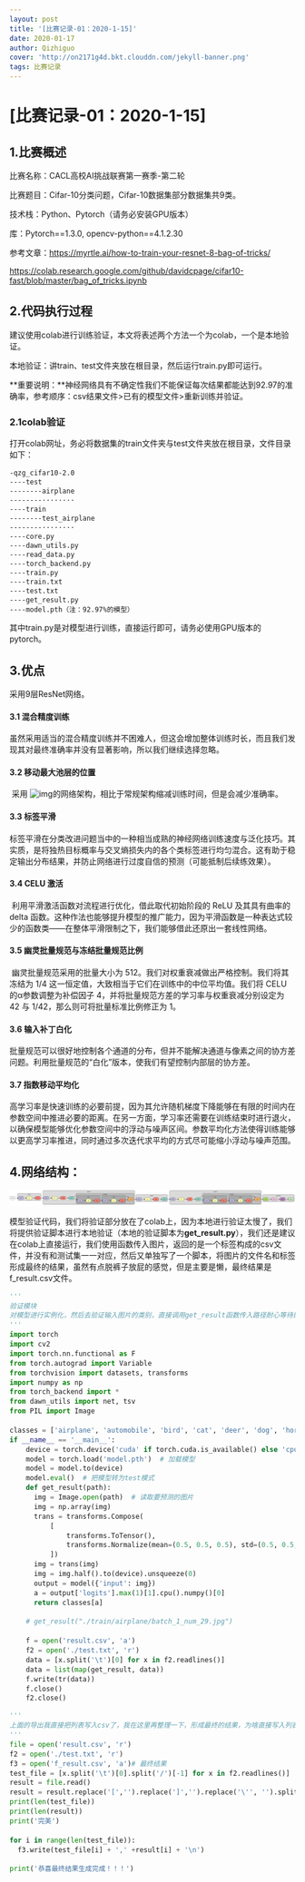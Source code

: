 ```yaml
---
layout: post
title: '[比赛记录-01：2020-1-15]'
date: 2020-01-17
author: Qizhiguo
cover: 'http://on2171g4d.bkt.clouddn.com/jekyll-banner.png'
tags: 比赛记录
---
```

# [比赛记录-01：2020-1-15]

## 1.比赛概述

比赛名称：CACL高校AI挑战联赛第一赛季-第二轮

比赛题目：Cifar-10分类问题，Cifar-10数据集部分数据集共9类。

技术栈：Python、Pytorch（请务必安装GPU版本）

库：Pytorch==1.3.0, opencv-python==4.1.2.30

参考文章：https://myrtle.ai/how-to-train-your-resnet-8-bag-of-tricks/

https://colab.research.google.com/github/davidcpage/cifar10-fast/blob/master/bag_of_tricks.ipynb

 

## 2.代码执行过程

建议使用colab进行训练验证，本文将表述两个方法一个为colab，一个是本地验证。

本地验证：讲train、test文件夹放在根目录，然后运行train.py即可运行。

**重要说明：**神经网络具有不确定性我们不能保证每次结果都能达到92.97的准确率，参考顺序：csv结果文件>已有的模型文件>重新训练并验证。

### 2.1colab验证

打开colab网址，务必将数据集的train文件夹与test文件夹放在根目录，文件目录如下：

```
-qzg_cifar10-2.0
----test
--------airplane
--------········
----train
--------test_airplane
--------········
----core.py
----dawn_utils.py
----read_data.py
----torch_backend.py
----train.py
----train.txt
----test.txt
----get_result.py
----model.pth（注：92.97%的模型）
```

其中train.py是对模型进行训练，直接运行即可，请务必使用GPU版本的pytorch。

##  3.优点

采用9层ResNet网络。

#### 3.1  混合精度训练

​       虽然采用适当的混合精度训练并不困难人，但这会增加整体训练时长，而且我们发现其对最终准确率并没有显著影响，所以我们继续选择忽略。

#### 3.2  移动最大池层的位置

​       采用 ![img](file:///C:/Users/ADMINI~1/AppData/Local/Temp/msohtmlclip1/01/clip_image002.gif)的网络架构，相比于常规架构缩减训练时间，但是会减少准确率。

#### 3.3 标签平滑

​        标签平滑在分类改进问题当中的一种相当成熟的神经网络训练速度与泛化技巧。其实质，是将独热目标概率与交叉熵损失内的各个类标签进行均匀混合。这有助于稳定输出分布结果，并防止网络进行过度自信的预测（可能抵制后续练效果）。

#### 3.4  CELU 激活

​        利用平滑激活函数对流程进行优化，借此取代初始阶段的 ReLU 及其具有曲率的 delta 函数。这种作法也能够提升模型的推广能力，因为平滑函数是一种表达式较少的函数类——在整体平滑限制之下，我们能够借此还原出一套线性网络。

#### 3.5  幽灵批量规范与冻结批量规范比例

​        幽灵批量规范采用的批量大小为 512。我们对权重衰减做出严格控制。我们将其冻结为 1/4 这一恒定值，大致相当于它们在训练中的中位平均值。我们将 CELU 的α参数调整为补偿因子 4，并将批量规范方差的学习率与权重衰减分别设定为 42 与 1/42，那么则可将批量标准比例修正为 1。

#### 3.6  输入补丁白化

​        批量规范可以很好地控制各个通道的分布，但并不能解决通道与像素之间的协方差问题。利用批量规范的“白化”版本，使我们有望控制内部层的协方差。

#### 3.7  指数移动平均化

​       高学习率是快速训练的必要前提，因为其允许随机梯度下降能够在有限的时间内在参数空间中推进必要的距离。在另一方面，学习率还需要在训练结束时进行退火，以确保模型能够优化参数空间中的浮动与噪声区间。参数平均化方法使得训练能够以更高学习率推进，同时通过多次迭代求平均的方式尽可能缩小浮动与噪声范围。

## 4.网络结构：

![SVG](https://github.com/Qzgfather/Qzgfather.github.io/blob/master/assets/img/net.svg)





​        模型验证代码，我们将验证部分放在了colab上，因为本地进行验证太慢了，我们将提供验证脚本进行本地验证（本地的验证脚本为**get_result.py**），我们还是建议在colab上直接运行，我们使用函数传入图片，返回的是一个标签构成的csv文件，并没有和测试集一一对应，然后又单独写了一个脚本，将图片的文件名和标签形成最终的结果，虽然有点脱裤子放屁的感觉，但是主要是懒，最终结果是f_result.csv文件。

```python
'''
验证模块
对模型进行实例化，然后去验证输入图片的类别，直接调用get_result函数传入路径耐心等待即可，一定要耐心，因为我没时间优化了现在已经2020年1月1日01:33:03了。
'''
import torch
import cv2
import torch.nn.functional as F
from torch.autograd import Variable
from torchvision import datasets, transforms
import numpy as np
from torch_backend import *
from dawn_utils import net, tsv
from PIL import Image

classes = ['airplane', 'automobile', 'bird', 'cat', 'deer', 'dog', 'horse', 'ship', 'truck']
if __name__ == '__main__':
    device = torch.device('cuda' if torch.cuda.is_available() else 'cpu')
    model = torch.load('model.pth')  # 加载模型
    model = model.to(device)
    model.eval()  # 把模型转为test模式
    def get_result(path):
      img = Image.open(path)  # 读取要预测的图片
      img = np.array(img)
      trans = transforms.Compose(
          [
              transforms.ToTensor(),
              transforms.Normalize(mean=(0.5, 0.5, 0.5), std=(0.5, 0.5, 0.5))
          ])
      img = trans(img)
      img = img.half().to(device).unsqueeze(0)
      output = model({'input': img})
      a = output['logits'].max(1)[1].cpu().numpy()[0]
      return classes[a]

    # get_result("./train/airplane/batch_1_num_29.jpg")

    f = open('result.csv', 'a')
    f2 = open('./test.txt', 'r')
    data = [x.split('\t')[0] for x in f2.readlines()]
    data = list(map(get_result, data))
    f.write(tr(data))  
    f.close()
    f2.close()
```

```python
'''
上面的导出我直接把列表写入csv了，我在这里再整理一下，形成最终的结果，为啥直接写入列表？因为懒
'''
file = open('result.csv', 'r')
f2 = open('./test.txt', 'r')
f3 = open('f_result.csv', 'a')# 最终结果
test_file = [x.split('\t')[0].split('/')[-1] for x in f2.readlines()]  #双重split最为致命
result = file.read()
result = result.replace('[','').replace(']','').replace('\'', '').split(',')
print(len(test_file))
print(len(result))
print('完美')

for i in range(len(test_file)):
  f3.write(test_file[i] + ',' +result[i] + '\n')

print('恭喜最终结果生成完成！！！')

```









